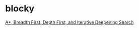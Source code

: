 blocky
======

[A*, Breadth First, Depth First, and Iterative Deepening Search](https://consto.uk/2015/11/26/solving-block-world-search)
